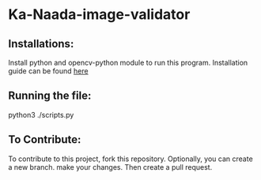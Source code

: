 # Ka-Naada-image-validator

## Installations:
Install python and opencv-python module to run this program. Installation guide can be found [here](https://www.geeksforgeeks.org/how-to-install-opencv-for-python-in-windows/)

## Running the file:
python3 ./scripts.py

## To Contribute:
To contribute to this project, fork this repository. Optionally, you can create a new branch. make your changes. Then create a pull request.
